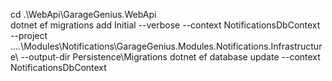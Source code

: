 cd .\WebApi\GarageGenius.WebApi\
dotnet ef migrations add Initial --verbose --context NotificationsDbContext --project ..\..\Modules\Notifications\GarageGenius.Modules.Notifications.Infrastructure\ --output-dir Persistence\Migrations
dotnet ef database update --context NotificationsDbContext
